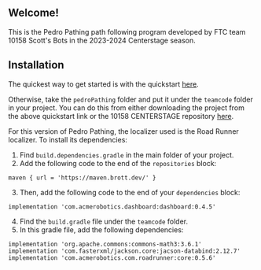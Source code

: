 ## Welcome!

This is the Pedro Pathing path following program developed by FTC team 10158 Scott's Bots in the
2023-2024 Centerstage season.

## Installation

The quickest way to get started is with the
quickstart [here](https://github.com/brotherhobo/Pedro-Pathing-Quickstart).

Otherwise, take the `pedroPathing` folder and put it under the `teamcode` folder in your project.
You can do this from either downloading the project from the above quickstart link or the 10158
CENTERSTAGE repository [here](https://github.com/brotherhobo/10158-Centerstage).

For this version of Pedro Pathing, the localizer used is the Road Runner localizer. To install its
dependencies:

1. Find `build.dependencies.gradle` in the main folder of your project.
2. Add the following code to the end of the `repositories` block:

```
maven { url = 'https://maven.brott.dev/' }
```

3. Then, add the following code to the end of your `dependencies` block:

```
implementation 'com.acmerobotics.dashboard:dashboard:0.4.5'
```

4. Find the `build.gradle` file under the `teamcode` folder.
5. In this gradle file, add the following dependencies:

```
implementation 'org.apache.commons:commons-math3:3.6.1'
implementation 'com.fasterxml/jackson.core:jacson-databind:2.12.7'
implementation 'com.acmerobotics.com.roadrunner:core:0.5.6'
```